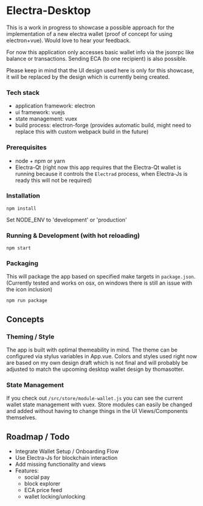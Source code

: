 Electra-Desktop
==
This is a work in progress to showcase a possible approach for the implementation of a new electra wallet (proof of concept for using electron+vue). Would love to hear your feedback. 

For now this application only accesses basic wallet info via the jsonrpc like balance or transactions. Sending ECA (to one recipient) is also possible. 

Please keep in mind that the UI design used here is only for this showcase, it will be replaced by the design which is currently being created. 

### Tech stack 
- application framework: electron
- ui framework: vuejs
- state management: vuex
- build process: electron-forge (provides automatic build, might need to replace this with custom webpack build in the future)

### Prerequisites
- node + npm or yarn
- Electra-Qt (right now this app requires that the Electra-Qt wallet is running because it controls the `Electrad` process, when Electra-Js is ready this will not be required)

### Installation
```npm install```

Set NODE_ENV to 'development' or 'production'

### Running & Development (with hot reloading)

```npm start```

### Packaging
This will package the app based on specified make targets in `package.json`. (Currently tested and works on osx, on windows there is still an issue with the icon inclusion)

```npm run package```

## Concepts

### Theming / Style 
The app is built with optimal themeability in mind. The theme can be configured via stylus variables in App.vue. Colors and styles used right now are based on my own design draft which is not final and will probably be adjusted to match the upcoming desktop wallet design by thomasotter. 

### State Management
If you check out `/src/store/module-wallet.js` you can see the current wallet state management with vuex. Store modules can easily be changed and added without having to change things in the UI Views/Components themselves. 

## Roadmap / Todo
- Integrate Wallet Setup / Onboarding Flow
- Use Electra-Js for blockchain interaction
- Add missing functionality and views
- Features: 
	- social pay
	- block explorer
	- ECA price feed
	- wallet locking/unlocking

